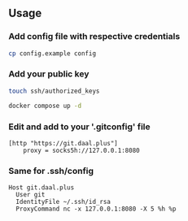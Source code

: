## Usage

### Add config file with respective credentials

```bash
cp config.example config
```


### Add your public key
```bash
touch ssh/authorized_keys
```

```bash
docker compose up -d
```

### Edit and add to your '.gitconfig' file

```
[http "https://git.daal.plus"]
    proxy = socks5h://127.0.0.1:8080
```

### Same for .ssh/config

```
Host git.daal.plus
  User git
  IdentityFile ~/.ssh/id_rsa
  ProxyCommand nc -x 127.0.0.1:8080 -X 5 %h %p
```
